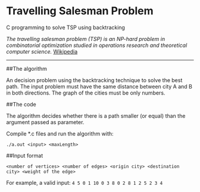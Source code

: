 Travelling Salesman Problem
===========================

C programming to solve TSP using backtracking

_The travelling salesman problem (TSP) is an NP-hard problem in combinatorial optimization studied in operations research and theoretical computer science._ [Wikipedia](http://en.wikipedia.org/wiki/Travelling_salesman_problem)

---

##The algorithm

An decision problem using the backtracking technique to solve the best path. The input problem must have the same distance between city A and B in both directions. The graph of the cities must be only numbers. 

##The code

The algorithm decides whether there is a path smaller (or equal) than the argument passed as parameter.

Compile \*.c files and run the algorithm with:


`./a.out <input> <maxLength>`


##Input format

`<number of vertices>
<number of edges>
<origin city> <destination city> <weight of the edge>`

For example, a valid input:
`4
5
0 1 10
0 3 8
0 2 8
1 2 5
2 3 4`


